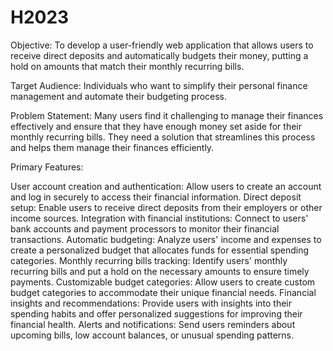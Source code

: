 # H2023
Objective: To develop a user-friendly web application that allows users to receive direct deposits and automatically budgets their money, putting a hold on amounts that match their monthly recurring bills.

Target Audience: Individuals who want to simplify their personal finance management and automate their budgeting process.

Problem Statement: Many users find it challenging to manage their finances effectively and ensure that they have enough money set aside for their monthly recurring bills. They need a solution that streamlines this process and helps them manage their finances efficiently.

Primary Features:

User account creation and authentication: Allow users to create an account and log in securely to access their financial information.
Direct deposit setup: Enable users to receive direct deposits from their employers or other income sources.
Integration with financial institutions: Connect to users' bank accounts and payment processors to monitor their financial transactions.
Automatic budgeting: Analyze users' income and expenses to create a personalized budget that allocates funds for essential spending categories.
Monthly recurring bills tracking: Identify users' monthly recurring bills and put a hold on the necessary amounts to ensure timely payments.
Customizable budget categories: Allow users to create custom budget categories to accommodate their unique financial needs.
Financial insights and recommendations: Provide users with insights into their spending habits and offer personalized suggestions for improving their financial health.
Alerts and notifications: Send users reminders about upcoming bills, low account balances, or unusual spending patterns.